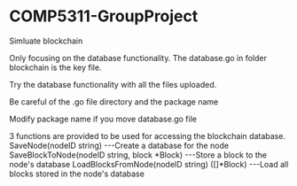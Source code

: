 # COMP5311-GroupProject
Simluate blockchain


Only focusing on the database functionality.
The database.go in folder blockchain is the key file.


Try the database functionality with all the files uploaded.


Be careful of the .go file directory and the package name

Modify package name if you move database.go file


3 functions are provided to be used for accessing the blockchain database.
SaveNode(nodeID string) ---Create a database for the node
SaveBlockToNode(nodeID string, block *Block) ---Store a block to the node's database
LoadBlocksFromNode(nodeID string) ([]*Block) ---Load all blocks stored in the node's database
